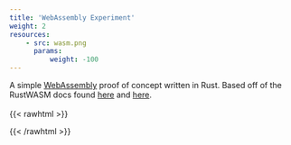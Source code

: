 ```yaml
---
title: 'WebAssembly Experiment'
weight: 2
resources:
    - src: wasm.png
      params:
          weight: -100
---
```

A simple [WebAssembly](https://webassembly.org/) proof of concept written in Rust. Based off of the RustWASM docs found [here](https://rustwasm.github.io/book/game-of-life/introduction.html) and [here](https://rustwasm.github.io/docs/wasm-bindgen/examples/without-a-bundler.html).
<br><br>
{{< rawhtml >}}
<head>
<meta content="text/html;charset=utf-8" http-equiv="Content-Type"/></head>
<body>
<div class="canvas-container">
    <canvas id="game-canvas"></canvas>
</div>
<script type="module" src="/scripts/game_layout.js"></script>
</body>
{{< /rawhtml >}}
